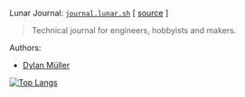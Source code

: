 Lunar Journal: [`journal.lunar.sh`](https://journal.lunar.sh/) [ [source](https://github.com/lunarjournal/lunarjournal.github.io/) ]

> Technical journal for engineers, hobbyists and makers.

Authors: 
- [Dylan Müller](https://www.linkedin.com/in/dylanmuller)

[![Top Langs](https://github-readme-stats-48wc.vercel.app/api/top-langs/?username=lunarjournal&layout=compact)](https://github.com/lunarjournal/github-readme-stats)


